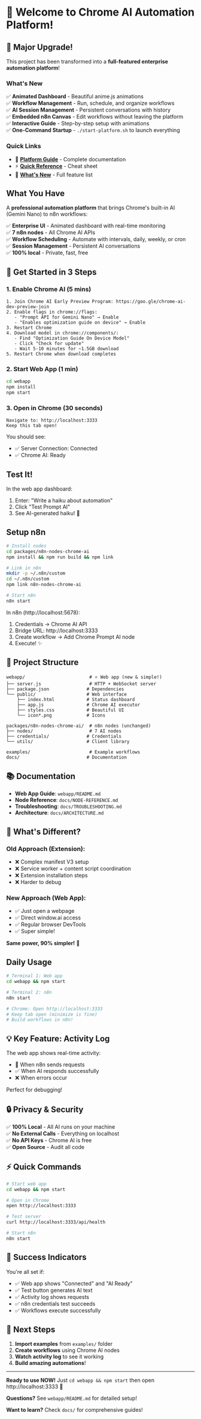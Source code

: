 # 🎉 Welcome to Chrome AI Automation Platform!

## 🚀 Major Upgrade!

This project has been transformed into a **full-featured enterprise automation platform**!

### What's New
✅ **Animated Dashboard** - Beautiful anime.js animations  
✅ **Workflow Management** - Run, schedule, and organize workflows  
✅ **AI Session Management** - Persistent conversations with history  
✅ **Embedded n8n Canvas** - Edit workflows without leaving the platform  
✅ **Interactive Guide** - Step-by-step setup with animations  
✅ **One-Command Startup** - `./start-platform.sh` to launch everything  

### Quick Links
- 📖 **[Platform Guide](PLATFORM-GUIDE.md)** - Complete documentation
- ⚡ **[Quick Reference](QUICK-REFERENCE.md)** - Cheat sheet
- 🎯 **[What's New](WHATS-NEW.md)** - Full feature list

## What You Have

A **professional automation platform** that brings Chrome's built-in AI (Gemini Nano) to n8n workflows:

✅ **Enterprise UI** - Animated dashboard with real-time monitoring  
✅ **7 n8n nodes** - All Chrome AI APIs  
✅ **Workflow Scheduling** - Automate with intervals, daily, weekly, or cron  
✅ **Session Management** - Persistent AI conversations  
✅ **100% local** - Private, fast, free  

## 🚀 Get Started in 3 Steps

### 1. Enable Chrome AI (5 mins)

```
1. Join Chrome AI Early Preview Program: https://goo.gle/chrome-ai-dev-preview-join
2. Enable flags in chrome://flags:
   - "Prompt API for Gemini Nano" → Enable
   - "Enables optimization guide on device" → Enable
3. Restart Chrome
4. Download model in chrome://components/:
   - Find "Optimization Guide On Device Model"
   - Click "Check for update"
   - Wait 5-10 minutes for ~1.5GB download
5. Restart Chrome when download completes
```

### 2. Start Web App (1 min)

```bash
cd webapp
npm install
npm start
```

### 3. Open in Chrome (30 seconds)

```
Navigate to: http://localhost:3333
Keep this tab open!
```

You should see:
- ✅ Server Connection: Connected
- ✅ Chrome AI: Ready

## Test It!

In the web app dashboard:
1. Enter: "Write a haiku about automation"
2. Click "Test Prompt AI"
3. See AI-generated haiku! 🎉

## Setup n8n

```bash
# Install nodes
cd packages/n8n-nodes-chrome-ai
npm install && npm run build && npm link

# Link in n8n
mkdir -p ~/.n8n/custom
cd ~/.n8n/custom
npm link n8n-nodes-chrome-ai

# Start n8n
n8n start
```

In n8n (http://localhost:5678):
1. Credentials → Chrome AI API
2. Bridge URL: http://localhost:3333
3. Create workflow → Add Chrome Prompt AI node
4. Execute! ✨

## 📁 Project Structure

```
webapp/                        # ⭐ Web app (new & simple!)
├── server.js                  # HTTP + WebSocket server
├── package.json              # Dependencies
└── public/                   # Web interface
    ├── index.html            # Status dashboard
    ├── app.js                # Chrome AI executor
    ├── styles.css            # Beautiful UI
    └── icon*.png             # Icons

packages/n8n-nodes-chrome-ai/  # n8n nodes (unchanged)
├── nodes/                     # 7 AI nodes
├── credentials/              # Credentials
└── utils/                    # Client library

examples/                      # Example workflows
docs/                         # Documentation
```

## 📚 Documentation

- **Web App Guide**: `webapp/README.md`
- **Node Reference**: `docs/NODE-REFERENCE.md`
- **Troubleshooting**: `docs/TROUBLESHOOTING.md`
- **Architecture**: `docs/ARCHITECTURE.md`

## 🎯 What's Different?

### Old Approach (Extension):
- ❌ Complex manifest V3 setup
- ❌ Service worker + content script coordination
- ❌ Extension installation steps
- ❌ Harder to debug

### New Approach (Web App):
- ✅ Just open a webpage
- ✅ Direct window.ai access
- ✅ Regular browser DevTools
- ✅ Super simple!

**Same power, 90% simpler!** 🚀

## Daily Usage

```bash
# Terminal 1: Web app
cd webapp && npm start

# Terminal 2: n8n
n8n start

# Chrome: Open http://localhost:3333
# Keep tab open (minimize is fine)
# Build workflows in n8n!
```

## 💡 Key Feature: Activity Log

The web app shows real-time activity:
- 📨 When n8n sends requests
- ✅ When AI responds successfully
- ❌ When errors occur

Perfect for debugging!

## 🔒 Privacy & Security

✅ **100% Local** - All AI runs on your machine  
✅ **No External Calls** - Everything on localhost  
✅ **No API Keys** - Chrome AI is free  
✅ **Open Source** - Audit all code  

## ⚡ Quick Commands

```bash
# Start web app
cd webapp && npm start

# Open in Chrome
open http://localhost:3333

# Test server
curl http://localhost:3333/api/health

# Start n8n
n8n start
```

## 🎉 Success Indicators

You're all set if:
- ✅ Web app shows "Connected" and "AI Ready"
- ✅ Test button generates AI text
- ✅ Activity log shows requests
- ✅ n8n credentials test succeeds
- ✅ Workflows execute successfully

## 🚀 Next Steps

1. **Import examples** from `examples/` folder
2. **Create workflows** using Chrome AI nodes
3. **Watch activity log** to see it working
4. **Build amazing automations**!

---

**Ready to use NOW!** Just `cd webapp && npm start` then open http://localhost:3333 🎉

**Questions?** See `webapp/README.md` for detailed setup!

**Want to learn?** Check `docs/` for comprehensive guides!
